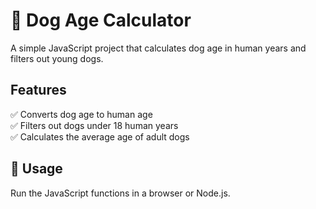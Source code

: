 # 🐶 Dog Age Calculator

A simple JavaScript project that calculates dog age in human years and filters out young dogs.

## Features

✅ Converts dog age to human age  
✅ Filters out dogs under 18 human years  
✅ Calculates the average age of adult dogs

## 📜 Usage

Run the JavaScript functions in a browser or Node.js.
